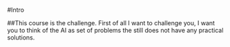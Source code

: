 #Intro

##This course is  the challenge.
First of all I want to challenge you, I want you to think of the AI as  set of problems the still does not have any practical solutions.